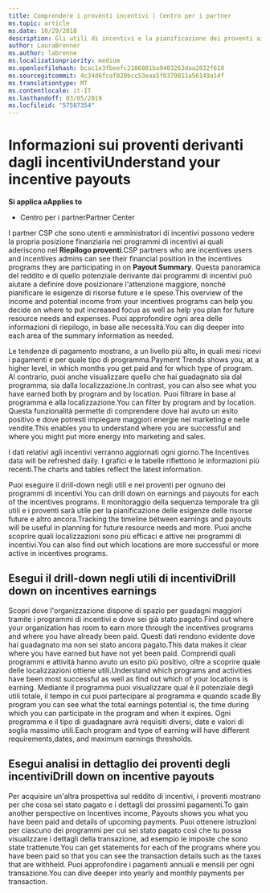 ```yaml
---
title: Comprendere i proventi incentivi | Centro per i partner
ms.topic: article
ms.date: 10/29/2018
description: Gli utili di incentivi e la pianificazione dei proventi aiuterà la pianificazione futura.
author: LauraBrenner
ms.author: labrenne
ms.localizationpriority: medium
ms.openlocfilehash: bcac1e3fbeefc2186881ba9403263daa2832f618
ms.sourcegitcommit: 4c34d6fcaf020bcc53eaa5f0379011a56149a14f
ms.translationtype: MT
ms.contentlocale: it-IT
ms.lasthandoff: 03/05/2019
ms.locfileid: "57587354"
---
```

# <a name="understand-your-incentive-payouts"></a><span data-ttu-id="60de5-103">Informazioni sui proventi derivanti dagli incentivi</span><span class="sxs-lookup"><span data-stu-id="60de5-103">Understand your incentive payouts</span></span>

<span data-ttu-id="60de5-104">**Si applica a**</span><span class="sxs-lookup"><span data-stu-id="60de5-104">**Applies to**</span></span>

-  <span data-ttu-id="60de5-105">Centro per i partner</span><span class="sxs-lookup"><span data-stu-id="60de5-105">Partner Center</span></span>


<span data-ttu-id="60de5-106">I partner CSP che sono utenti e amministratori di incentivi possono vedere la propria posizione finanziaria nei programmi di incentivi ai quali aderiscono nel **Riepilogo proventi**.</span><span class="sxs-lookup"><span data-stu-id="60de5-106">CSP partners who are incentives users and incentives admins can see their financial position in the incentives programs they are participating in on **Payout Summary**.</span></span> <span data-ttu-id="60de5-107">Questa panoramica del reddito e di quello potenziale derivante dai programmi di incentivi può aiutare a definire dove posizionare l'attenzione maggiore, nonché pianificare le esigenze di risorse future e le spese.</span><span class="sxs-lookup"><span data-stu-id="60de5-107">This overview of the income and potential income from your incentives programs can help you decide on where to put increased focus as well as help you plan for future resource needs and expenses.</span></span> <span data-ttu-id="60de5-108">Puoi approfondire ogni area delle informazioni di riepilogo, in base alle necessità.</span><span class="sxs-lookup"><span data-stu-id="60de5-108">You can dig deeper into each area of the summary information as needed.</span></span> 

<span data-ttu-id="60de5-109">Le tendenze di pagamento mostrano, a un livello più alto, in quali mesi ricevi i pagamenti e per quale tipo di programma.</span><span class="sxs-lookup"><span data-stu-id="60de5-109">Payment Trends shows you, at a higher level, in which months you get paid and for which type of program.</span></span> <span data-ttu-id="60de5-110">Al contrario, puoi anche visualizzare quello che hai guadagnato sia dal programma, sia dalla localizzazione.</span><span class="sxs-lookup"><span data-stu-id="60de5-110">In contrast, you can also see what you have earned both by program and by location.</span></span> <span data-ttu-id="60de5-111">Puoi filtrare in base al programma e alla localizzazione.</span><span class="sxs-lookup"><span data-stu-id="60de5-111">You can filter by program and by location.</span></span> <span data-ttu-id="60de5-112">Questa funzionalità permette di comprendere dove hai avuto un esito positivo e dove potresti impiegare maggiori energie nel marketing e nelle vendite.</span><span class="sxs-lookup"><span data-stu-id="60de5-112">This enables you to understand where you are successful and where you might put more energy into marketing and sales.</span></span>

<span data-ttu-id="60de5-113">I dati relativi agli incentivi verranno aggiornati ogni giorno.</span><span class="sxs-lookup"><span data-stu-id="60de5-113">The Incentives data will be refreshed daily.</span></span> <span data-ttu-id="60de5-114">I grafici e le tabelle riflettono le informazioni più recenti.</span><span class="sxs-lookup"><span data-stu-id="60de5-114">The charts and tables reflect the latest information.</span></span>

<span data-ttu-id="60de5-115">Puoi eseguire il drill-down negli utili e nei proventi per ognuno dei programmi di incentivi.</span><span class="sxs-lookup"><span data-stu-id="60de5-115">You can drill down on earnings and payouts for each of the incentives programs.</span></span> <span data-ttu-id="60de5-116">Il monitoraggio della sequenza temporale tra gli utili e i proventi sarà utile per la pianificazione delle esigenze delle risorse future e altro ancora.</span><span class="sxs-lookup"><span data-stu-id="60de5-116">Tracking the timeline between earnings and payouts will be useful in planning for future resource needs and more.</span></span> <span data-ttu-id="60de5-117">Puoi anche scoprire quali localizzazioni sono più efficaci e attive nei programmi di incentivi.</span><span class="sxs-lookup"><span data-stu-id="60de5-117">You can also find out which locations are more successful or more active in incentives programs.</span></span> 

## <a name="drill-down-on-incentives-earnings"></a><span data-ttu-id="60de5-118">Esegui il drill-down negli utili di incentivi</span><span class="sxs-lookup"><span data-stu-id="60de5-118">Drill down on incentives earnings</span></span>
<span data-ttu-id="60de5-119">Scopri dove l'organizzazione dispone di spazio per guadagni maggiori tramite i programmi di incentivi e dove sei già stato pagato.</span><span class="sxs-lookup"><span data-stu-id="60de5-119">Find out where your organization has room to earn more through the incentives programs and where you have already been paid.</span></span> <span data-ttu-id="60de5-120">Questi dati rendono evidente dove hai guadagnato ma non sei stato ancora pagato.</span><span class="sxs-lookup"><span data-stu-id="60de5-120">This data makes it clear where you have earned but have not yet been paid.</span></span>  <span data-ttu-id="60de5-121">Comprendi quali programmi e attività hanno avuto un esito più positivo, oltre a scoprire quale delle localizzazioni ottiene utili.</span><span class="sxs-lookup"><span data-stu-id="60de5-121">Understand which programs and activities have been most successful as well as find out which of your locations is earning.</span></span> <span data-ttu-id="60de5-122">Mediante il programma puoi visualizzare qual è il potenziale degli utili totale, il tempo in cui puoi partecipare al programma e quando scade.</span><span class="sxs-lookup"><span data-stu-id="60de5-122">By program you can see what the total earnings potential is, the time during which you can participate in the program and when it expires.</span></span> <span data-ttu-id="60de5-123">Ogni programma e il tipo di guadagnare avrà requisiti diversi, date e valori di soglia massimo utili.</span><span class="sxs-lookup"><span data-stu-id="60de5-123">Each program and type of earning will have different requirements,dates, and maximum earnings thresholds.</span></span> 

## <a name="drill-down-on-incentive-payouts"></a><span data-ttu-id="60de5-124">Esegui analisi in dettaglio dei proventi degli incentivi</span><span class="sxs-lookup"><span data-stu-id="60de5-124">Drill down on incentive payouts</span></span>
<span data-ttu-id="60de5-125">Per acquisire un'altra prospettiva sul reddito di incentivi, i proventi mostrano per che cosa sei stato pagato e i dettagli dei prossimi pagamenti.</span><span class="sxs-lookup"><span data-stu-id="60de5-125">To gain another perspective on Incentives income, Payouts shows you what you have been paid and details of upcoming payments.</span></span> <span data-ttu-id="60de5-126">Puoi ottenere istruzioni per ciascuno dei programmi per cui sei stato pagato così che tu possa visualizzare i dettagli della transazione, ad esempio le imposte che sono state trattenute.</span><span class="sxs-lookup"><span data-stu-id="60de5-126">You can get statements for each of the programs where you have been paid so that you can see the transaction details such as the taxes that are withheld.</span></span> <span data-ttu-id="60de5-127">Puoi approfondire i pagamenti annuali e mensili per ogni transazione.</span><span class="sxs-lookup"><span data-stu-id="60de5-127">You can dive deeper into yearly and monthly payments per transaction.</span></span>